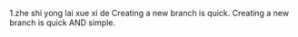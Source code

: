 1.zhe shi yong lai xue xi de
Creating a new branch is quick.
Creating a new branch is quick AND simple.
